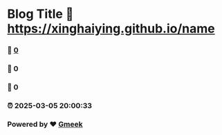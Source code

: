 # Blog Title :link: https://xinghaiying.github.io/name 
### :page_facing_up: [0](https://xinghaiying.github.io/name/tag.html) 
### :speech_balloon: 0 
### :hibiscus: 0 
### :alarm_clock: 2025-03-05 20:00:33 
### Powered by :heart: [Gmeek](https://github.com/Meekdai/Gmeek)
